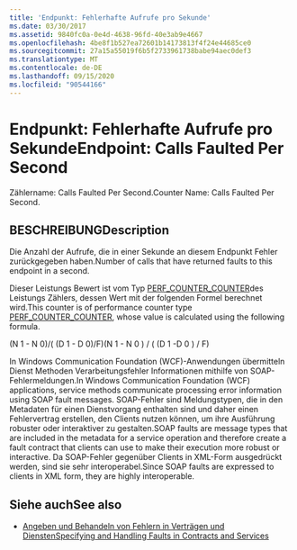 ```yaml
---
title: 'Endpunkt: Fehlerhafte Aufrufe pro Sekunde'
ms.date: 03/30/2017
ms.assetid: 9840fc0a-0e4d-4638-96fd-40e3ab9e4667
ms.openlocfilehash: 4be8f1b527ea72601b14173813f4f24e44685ce0
ms.sourcegitcommit: 27a15a55019f6b5f2733961738babe94aec0def3
ms.translationtype: MT
ms.contentlocale: de-DE
ms.lasthandoff: 09/15/2020
ms.locfileid: "90544166"
---
```

# <a name="endpoint-calls-faulted-per-second"></a><span data-ttu-id="eb0f6-102">Endpunkt: Fehlerhafte Aufrufe pro Sekunde</span><span class="sxs-lookup"><span data-stu-id="eb0f6-102">Endpoint: Calls Faulted Per Second</span></span>
<span data-ttu-id="eb0f6-103">Zählername: Calls Faulted Per Second.</span><span class="sxs-lookup"><span data-stu-id="eb0f6-103">Counter Name: Calls Faulted Per Second.</span></span>  
  
## <a name="description"></a><span data-ttu-id="eb0f6-104">BESCHREIBUNG</span><span class="sxs-lookup"><span data-stu-id="eb0f6-104">Description</span></span>  
 <span data-ttu-id="eb0f6-105">Die Anzahl der Aufrufe, die in einer Sekunde an diesem Endpunkt Fehler zurückgegeben haben.</span><span class="sxs-lookup"><span data-stu-id="eb0f6-105">Number of calls that have returned faults to this endpoint in a second.</span></span>  
  
 <span data-ttu-id="eb0f6-106">Dieser Leistungs Bewert ist vom Typ [PERF_COUNTER_COUNTER](/previous-versions/windows/it-pro/windows-server-2003/cc740048(v=ws.10))des Leistungs Zählers, dessen Wert mit der folgenden Formel berechnet wird.</span><span class="sxs-lookup"><span data-stu-id="eb0f6-106">This counter is of performance counter type [PERF_COUNTER_COUNTER](/previous-versions/windows/it-pro/windows-server-2003/cc740048(v=ws.10)), whose value is calculated using the following formula.</span></span>  
  
 <span data-ttu-id="eb0f6-107">(N 1 - N 0)/( (D 1 - D 0)/F)</span><span class="sxs-lookup"><span data-stu-id="eb0f6-107">(N 1 - N 0 ) / ( (D 1 -D 0 ) / F)</span></span>  
  
 <span data-ttu-id="eb0f6-108">In Windows Communication Foundation (WCF)-Anwendungen übermitteln Dienst Methoden Verarbeitungsfehler Informationen mithilfe von SOAP-Fehlermeldungen.</span><span class="sxs-lookup"><span data-stu-id="eb0f6-108">In Windows Communication Foundation (WCF) applications, service methods communicate processing error information using SOAP fault messages.</span></span> <span data-ttu-id="eb0f6-109">SOAP-Fehler sind Meldungstypen, die in den Metadaten für einen Dienstvorgang enthalten sind und daher einen Fehlervertrag erstellen, den Clients nutzen können, um ihre Ausführung robuster oder interaktiver zu gestalten.</span><span class="sxs-lookup"><span data-stu-id="eb0f6-109">SOAP faults are message types that are included in the metadata for a service operation and therefore create a fault contract that clients can use to make their execution more robust or interactive.</span></span> <span data-ttu-id="eb0f6-110">Da SOAP-Fehler gegenüber Clients in XML-Form ausgedrückt werden, sind sie sehr interoperabel.</span><span class="sxs-lookup"><span data-stu-id="eb0f6-110">Since SOAP faults are expressed to clients in XML form, they are highly interoperable.</span></span>  
  
## <a name="see-also"></a><span data-ttu-id="eb0f6-111">Siehe auch</span><span class="sxs-lookup"><span data-stu-id="eb0f6-111">See also</span></span>

- [<span data-ttu-id="eb0f6-112">Angeben und Behandeln von Fehlern in Verträgen und Diensten</span><span class="sxs-lookup"><span data-stu-id="eb0f6-112">Specifying and Handling Faults in Contracts and Services</span></span>](../../specifying-and-handling-faults-in-contracts-and-services.md)
